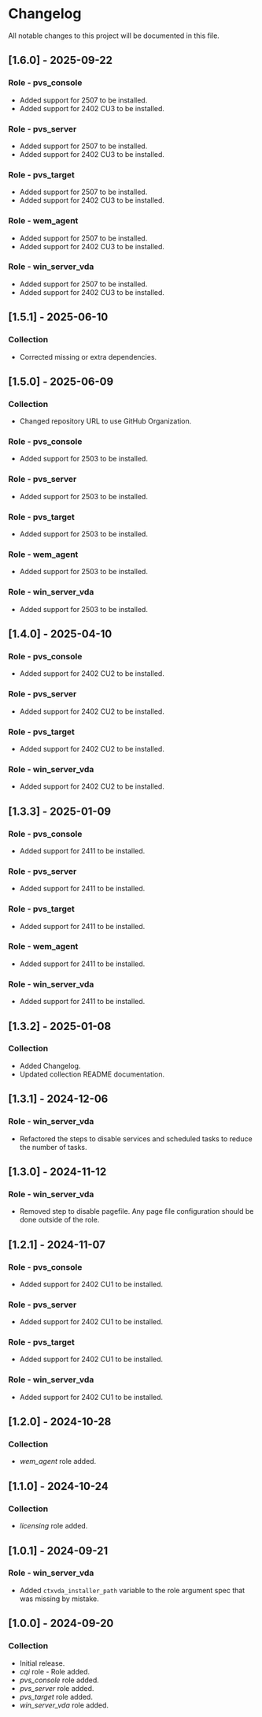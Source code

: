 # Changelog

All notable changes to this project will be documented in this file.

## [1.6.0] - 2025-09-22

### Role - pvs_console

- Added support for 2507 to be installed.
- Added support for 2402 CU3 to be installed.

### Role - pvs_server

- Added support for 2507 to be installed.
- Added support for 2402 CU3 to be installed.

### Role - pvs_target

- Added support for 2507 to be installed.
- Added support for 2402 CU3 to be installed.

### Role - wem_agent

- Added support for 2507 to be installed.
- Added support for 2402 CU3 to be installed.

### Role - win_server_vda

- Added support for 2507 to be installed.
- Added support for 2402 CU3 to be installed.

## [1.5.1] - 2025-06-10

### Collection

- Corrected missing or extra dependencies.

## [1.5.0] - 2025-06-09

### Collection

- Changed repository URL to use GitHub Organization.

### Role - pvs_console

- Added support for 2503 to be installed.

### Role - pvs_server

- Added support for 2503 to be installed.

### Role - pvs_target

- Added support for 2503 to be installed.

### Role - wem_agent

- Added support for 2503 to be installed.

### Role - win_server_vda

- Added support for 2503 to be installed.

## [1.4.0] - 2025-04-10

### Role - pvs_console

- Added support for 2402 CU2 to be installed.

### Role - pvs_server

- Added support for 2402 CU2 to be installed.

### Role - pvs_target

- Added support for 2402 CU2 to be installed.

### Role - win_server_vda

- Added support for 2402 CU2 to be installed.

## [1.3.3] - 2025-01-09

### Role - pvs_console

- Added support for 2411 to be installed.

### Role - pvs_server

- Added support for 2411 to be installed.

### Role - pvs_target

- Added support for 2411 to be installed.

### Role - wem_agent

- Added support for 2411 to be installed.

### Role - win_server_vda

- Added support for 2411 to be installed.

## [1.3.2] - 2025-01-08

### Collection

- Added Changelog.
- Updated collection README documentation.

## [1.3.1] - 2024-12-06

### Role - win_server_vda

- Refactored the steps to disable services and scheduled tasks to reduce the number of tasks.

## [1.3.0] - 2024-11-12

### Role - win_server_vda

- Removed step to disable pagefile. Any page file configuration should be done outside of the role.

## [1.2.1] - 2024-11-07

### Role - pvs_console

- Added support for 2402 CU1 to be installed.

### Role - pvs_server

- Added support for 2402 CU1 to be installed.

### Role - pvs_target

- Added support for 2402 CU1 to be installed.

### Role - win_server_vda

- Added support for 2402 CU1 to be installed.

## [1.2.0] - 2024-10-28

### Collection

- *wem_agent* role added.

## [1.1.0] - 2024-10-24

### Collection

- *licensing* role added.

## [1.0.1] - 2024-09-21

### Role - win_server_vda

- Added `ctxvda_installer_path` variable to the role argument spec that was missing by mistake.

## [1.0.0] - 2024-09-20

### Collection

- Initial release.
- *cqi* role - Role added.
- *pvs_console* role added.
- *pvs_server* role added.
- *pvs_target* role added.
- *win_server_vda* role added.
